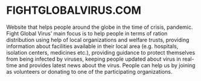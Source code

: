# FIGHTGLOBALVIRUS.COM
Website that helps people around the globe in the time of crisis, pandemic. Fight Global Virus’ main focus is to help people in terms of ration distribution using help of local organizations and welfare trusts, providing information about facilities available in their local area (e.g. hospitals, isolation centers, medicines etc.), providing guidance to protect themselves from being infected by viruses, keeping people updated about virus in real-time and provides latest news about the virus. People can help us by joining as volunteers or donating to one of the participating organizations.

